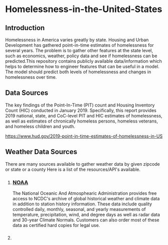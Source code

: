 # Homelessness-in-the-United-States

## Introduction
  Homelessness in America varies greatly by state.  Housing and Urban Development has gathered point-in-time estimates of homelessness for several years.  The problem is to gather other features at the state level, such as economics, weather, policy data and see if homelessness can be predicted.This repository contains publicly available data/information which helps to determine how to engineer features that can be useful in a model.  The model should predict both levels of homelessness and changes in homelessness over time.
  
## Data Sources

 The key findings of the Point-In-Time (PIT) count and Housing Inventory Count (HIC) conducted in January 2019. Specifically, this report provides 2019 national, state, and CoC-level PIT and HIC estimates of homelessness, as well as estimates of chronically homeless persons, homeless veterans, and homeless children and youth.
 
 https://www.hud.gov/2019-point-in-time-estimates-of-homelessness-in-US
 
 ## Weather Data Sources
 
  There are many sources available to gather weather data by given zipcode or state or a county Here is a list of the resources/API's available.
  
  
1. ### [NOAA](https://www.ncdc.noaa.gov/cdo-web/search)
    
    The National Oceanic And Atmosphearic Administration provides free access to NCDC's archive of global historical weather and climate data in addition to station history information. These data include quality controlled daily, monthly, seasonal, and yearly measurements of temperature, precipitation, wind, and degree days as well as radar data and 30-year Climate Normals. Customers can also order most of these data as certified hard copies for legal use.
    
2. ### 

